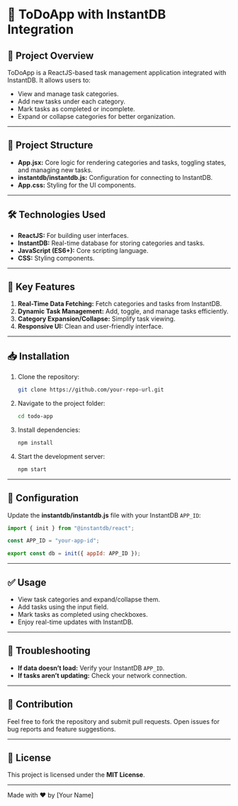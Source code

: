
# 📝 ToDoApp with InstantDB Integration

## 🚀 Project Overview

ToDoApp is a ReactJS-based task management application integrated with InstantDB. It allows users to:
- View and manage task categories.
- Add new tasks under each category.
- Mark tasks as completed or incomplete.
- Expand or collapse categories for better organization.

---

## 📂 Project Structure

- **App.jsx:** Core logic for rendering categories and tasks, toggling states, and managing new tasks.
- **instantdb/instantdb.js:** Configuration for connecting to InstantDB.
- **App.css:** Styling for the UI components.

---

## 🛠️ Technologies Used

- **ReactJS:** For building user interfaces.
- **InstantDB:** Real-time database for storing categories and tasks.
- **JavaScript (ES6+):** Core scripting language.
- **CSS:** Styling components.

---

## 🧠 Key Features

1. **Real-Time Data Fetching:** Fetch categories and tasks from InstantDB.
2. **Dynamic Task Management:** Add, toggle, and manage tasks efficiently.
3. **Category Expansion/Collapse:** Simplify task viewing.
4. **Responsive UI:** Clean and user-friendly interface.

---

## 📥 Installation

1. Clone the repository:
   ```bash
   git clone https://github.com/your-repo-url.git
   ```
2. Navigate to the project folder:
   ```bash
   cd todo-app
   ```
3. Install dependencies:
   ```bash
   npm install
   ```
4. Start the development server:
   ```bash
   npm start
   ```

---

## 🔑 Configuration

Update the **instantdb/instantdb.js** file with your InstantDB `APP_ID`:

```javascript
import { init } from "@instantdb/react";

const APP_ID = "your-app-id";

export const db = init({ appId: APP_ID });
```

---

## ✅ Usage

- View task categories and expand/collapse them.
- Add tasks using the input field.
- Mark tasks as completed using checkboxes.
- Enjoy real-time updates with InstantDB.

---

## 🐞 Troubleshooting

- **If data doesn’t load:** Verify your InstantDB `APP_ID`.
- **If tasks aren’t updating:** Check your network connection.

---

## 🤝 Contribution

Feel free to fork the repository and submit pull requests. Open issues for bug reports and feature suggestions.

---

## 📄 License

This project is licensed under the **MIT License**.

---

Made with ❤️ by [Your Name]
